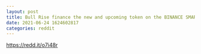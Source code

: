 ```yaml
--- 
layout: post 
title: Bull Rise finance the new and upcoming token on the BINANCE SMART CHAIN 
date: 2021-06-24 1624602817 
categories: reddit 
--- 
```

https://redd.it/o7i48r